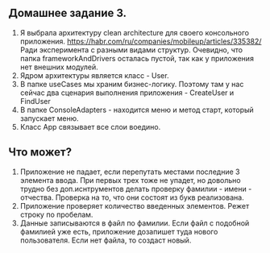 ## Домашнее задание 3.

1. Я выбрала архитектуру clean architecture для своего консольного приложения. https://habr.com/ru/companies/mobileup/articles/335382/ Ради эксперимента с разными видами структур. Очевидно, что папка frameworkAndDrivers осталась пустой, так как у приложения нет внешних модулей. 
2. Ядром архитектуры является класс - User. 
3. В папке useCases мы храним бизнес-логику. Поэтому там у нас сейчас два сценария выполнения приложения - CreateUser и FindUser
4. В папке ConsoleAdapters - находится меню и метод старт, который запускает меню. 
5. Класс App связывает все слои воедино.

## Что может? 
1. Приложение не падает, если перепутать местами последние 3 элемента ввода. При первых трех тоже не упадет, но довольно трудно без доп.иснтрументов делать проверку фамилии - имени - отчества. Проверка на то, что они состоят из букв реализована. 
2. Приложение проверяет количество введенных элементов. Режет строку по пробелам. 
3. Данные записываются в файл по фамилии. Если файл с подобной фамилией уже есть, приложение дозапишет туда нового пользователя. Если нет файла, то создаст новый. 
